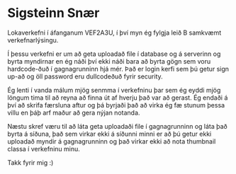 # Sigsteinn Snær
Lokaverkefni í áfanganum VEF2A3U, í því myn ég fylgja leið B samkvæmt verkefnarlýsingu.

Í þessu verkefni er um að geta uploadað file í database og á serverinn og byrta myndirnar en ég náði því ekki náði bara að byrta
gögn sem voru hardcode-ðuð í gagnagrunninn hjá mér. Það er login kerfi sem þú getur sign up-að og öll password eru dullcodeðuð fyrir 
security.

Ég lenti í vanda málum mjög senmma í verkefninu þar sem ég eyddi mjög löngum tima til að reyna að finna út af hverju það var að gerast. Ég endaði á því að skrifa færsluna aftur og þá byrjaði það að virka ég fæ stunum þessa villu en þáþ arf maður að gera nýjan notanda.

Næstu skref væru til að láta geta uploadaði file í gagnagrunninn og láta það byrta á síðuna, það sem virkar ekki á síðunni minni er að þú getur ekki uploadað myndir á gagnagrunninn og það virkar ekki að nota thumbnail classa í verkefninu minu.

Takk fyrir mig :)
